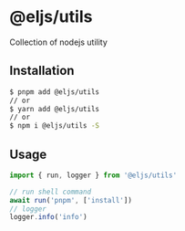 # @eljs/utils

Collection of nodejs utility

## Installation

```bash
$ pnpm add @eljs/utils
// or
$ yarn add @eljs/utils
// or
$ npm i @eljs/utils -S
```

## Usage

```ts
import { run, logger } from '@eljs/utils'

// run shell command
await run('pnpm', ['install'])
// logger
logger.info('info')
```
